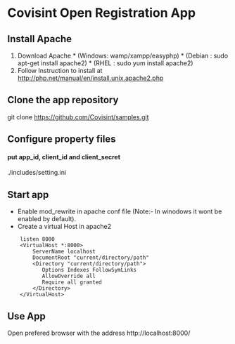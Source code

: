 # Covisint Open Registration App

## Install Apache 
  1. Download Apache
    * (Windows: wamp/xampp/easyphp)
    * (Debian : sudo apt-get install apache2) 
    * (RHEL : sudo yum install apache2)
  2. Follow Instruction to install at http://php.net/manual/en/install.unix.apache2.php
  
## Clone the app repository
git clone https://github.com/Covisint/samples.git

## Configure property files
#### put app_id, client_id and client_secret
./includes/setting.ini

## Start app
* Enable mod_rewrite in apache conf file (Note:- In winodows it wont be enabled by default).
* Create a virtual Host in apache2
```
    listen 8000
    <VirtualHost *:8000>
        ServerName localhost
        DocumentRoot "current/directory/path"
        <Directory "current/directory/path">
           Options Indexes FollowSymLinks  
           AllowOverride all
           Require all granted
        </Directory>
    </VirtualHost>
```
## Use App
  Open prefered browser with the address http://localhost:8000/
